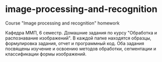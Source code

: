 # image-processing-and-recognition
Course "Image processing and recognition" homework

Кафедра ММП, 6 семестр. Домашние задания по курсу "Обработка и распознавание изображений". В каждой папке находятся образцы, формулировка задания, отчет и программный код.
Оба задания посвящены изучение и освоению методов обработки, сегментации и классификации формы изображений.
